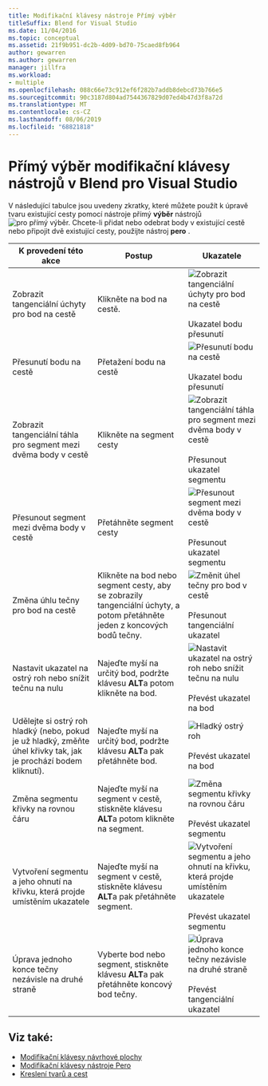 ```yaml
---
title: Modifikační klávesy nástroje Přímý výběr
titleSuffix: Blend for Visual Studio
ms.date: 11/04/2016
ms.topic: conceptual
ms.assetid: 21f9b951-dc2b-4d09-bd70-75caed8fb964
author: gewarren
ms.author: gewarren
manager: jillfra
ms.workload:
- multiple
ms.openlocfilehash: 088c66e73c912ef6f282b7addb8debcd73b766e5
ms.sourcegitcommit: 90c3187d804ad7544367829d07ed4b47d3f8a72d
ms.translationtype: MT
ms.contentlocale: cs-CZ
ms.lasthandoff: 08/06/2019
ms.locfileid: "68821818"
---
```

# <a name="direct-selection-tool-modifier-keys-in-blend-for-visual-studio"></a>Přímý výběr modifikační klávesy nástrojů v Blend pro Visual Studio

V následující tabulce jsou uvedeny zkratky, které můžete použít k úpravě tvaru existující cesty pomocí nástroje přímý **výběr** nástrojů ![pro přímý výběr.](../designers/media/6dd6571f-c116-451d-8dd2-1f88b8406362.png) Chcete-li přidat nebo odebrat body v existující cestě nebo připojit dvě existující cesty, použijte nástroj **pero** .

|K provedení této akce|Postup|Ukazatele|
| - |-------------|-------------|
|Zobrazit tangenciální úchyty pro bod na cestě|Klikněte na bod na cestě.|![Zobrazit tangenciální úchyty pro bod na cestě](../designers/media/cfcc5f41-a666-4524-a958-50b9051130ca.png)<br /><br /> Ukazatel bodu přesunutí|
|Přesunutí bodu na cestě|Přetažení bodu na cestě|![Přesunutí bodu na cestě](../designers/media/cfcc5f41-a666-4524-a958-50b9051130ca.png)<br /><br /> Ukazatel bodu přesunutí|
|Zobrazit tangenciální táhla pro segment mezi dvěma body v cestě|Klikněte na segment cesty|![Zobrazit tangenciální táhla pro segment mezi dvěma body v cestě](../designers/media/2ace930f-98fa-410b-92cf-7a4b88503ee7.png)<br /><br /> Přesunout ukazatel segmentu|
|Přesunout segment mezi dvěma body v cestě|Přetáhněte segment cesty|![Přesunout segment mezi dvěma body v cestě](../designers/media/2ace930f-98fa-410b-92cf-7a4b88503ee7.png)<br /><br /> Přesunout ukazatel segmentu|
|Změna úhlu tečny pro bod na cestě|Klikněte na bod nebo segment cesty, aby se zobrazily tangenciální úchyty, a potom přetáhněte jeden z koncových bodů tečny.|![Změnit úhel tečny pro bod v cestě](../designers/media/beb1a907-1e50-450c-aab3-4d7026f5e426.png)<br /><br /> Přesunout tangenciální ukazatel|
|Nastavit ukazatel na ostrý roh nebo snížit tečnu na nulu|Najeďte myší na určitý bod, podržte klávesu **ALT**a potom klikněte na bod.|![Nastavit ukazatel na ostrý roh nebo snížit tečnu na nulu](../designers/media/21197b10-aba4-4a9d-8145-647d0ba8e518.png)<br /><br /> Převést ukazatel na bod|
|Udělejte si ostrý roh hladký (nebo, pokud je už hladký, změňte úhel křivky tak, jak je prochází bodem kliknutí).|Najeďte myší na určitý bod, podržte klávesu **ALT**a pak přetáhněte bod.|![Hladký ostrý roh](../designers/media/21197b10-aba4-4a9d-8145-647d0ba8e518.png)<br /><br /> Převést ukazatel na bod|
|Změna segmentu křivky na rovnou čáru|Najeďte myší na segment v cestě, stiskněte klávesu **ALT**a potom klikněte na segment.|![Změna segmentu křivky na rovnou čáru](../designers/media/975a855a-8536-441f-97ed-2f1496e416bf.png)<br /><br /> Převést ukazatel segmentu|
|Vytvoření segmentu a jeho ohnutí na křivku, která projde umístěním ukazatele|Najeďte myší na segment v cestě, stiskněte klávesu **ALT**a pak přetáhněte segment.|![Vytvoření segmentu a jeho ohnutí na křivku, která projde umístěním ukazatele](../designers/media/975a855a-8536-441f-97ed-2f1496e416bf.png)<br /><br /> Převést ukazatel segmentu|
|Úprava jednoho konce tečny nezávisle na druhé straně|Vyberte bod nebo segment, stiskněte klávesu **ALT**a pak přetáhněte koncový bod tečny.|![Úprava jednoho konce tečny nezávisle na druhé straně](../designers/media/923951da-4081-4f8b-bebc-0f1f64d87504.png)<br /><br /> Převést tangenciální ukazatel|

## <a name="see-also"></a>Viz také:

- [Modifikační klávesy návrhové plochy](../designers/artboard-modifier-keys-in-blend.md)
- [Modifikační klávesy nástroje Pero](../designers/pen-tool-modifier-keys-in-blend.md)
- [Kreslení tvarů a cest](../designers/draw-shapes-and-paths.md)
